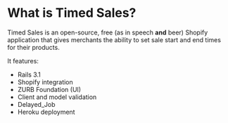 What is Timed Sales?
=============

Timed Sales is an open-source, free (as in speech **and** beer) Shopify application that gives merchants the ability to set sale start and end times for their products. 

It features:

* Rails 3.1
* Shopify integration
* ZURB Foundation (UI)
* Client and model validation
* Delayed_Job
* Heroku deployment